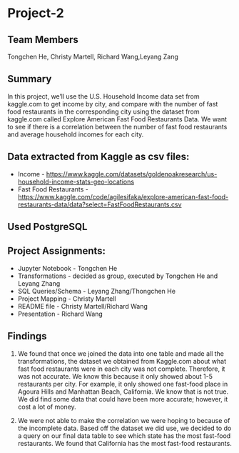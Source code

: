 # Project-2

## Team Members
Tongchen He, Christy Martell, Richard Wang,Leyang Zang

## Summary
In this project, we’ll use the U.S. Household Income data set from kaggle.com to get income by city, and compare with the number of fast food restaurants in the corresponding city using the dataset from kaggle.com called Explore American Fast Food Restaurants Data. We want to see if there is a correlation between the number of fast food restaurants and average household incomes for each city.

## Data extracted from Kaggle as csv files: 
- Income - https://www.kaggle.com/datasets/goldenoakresearch/us-household-income-stats-geo-locations 
- Fast Food Restaurants - https://www.kaggle.com/code/agilesifaka/explore-american-fast-food-restaurants-data/data?select=FastFoodRestaurants.csv

## Used PostgreSQL

## Project Assignments:
- Jupyter Notebook - Tongchen He
- Transformations - decided as group, executed by Tongchen He and Leyang Zhang
- SQL Queries/Schema - Leyang Zhang/Thongchen He
- Project Mapping - Christy Martell
- README file - Christy Martell/Richard Wang
- Presentation - Richard Wang

## Findings
1. We found that once we joined the data into one table and made all the transformations, the dataset we obtained from Kaggle.com about what fast food restaurants were in each city was not complete. Therefore, it was not accurate. We know this because it only showed about 1-5 restaurants per city. For example, it only showed one fast-food place in Agoura Hills and Manhattan Beach, California. We know that is not true. We did find some data that could have been more accurate; however, it cost a lot of money.

2. We were not able to make the correlation we were hoping to because of the incomplete data. Based off the dataset we did use, we decided to do a query on our final data table to see which state has the most fast-food restaurants. We found that California has the most fast-food restaurants. 
